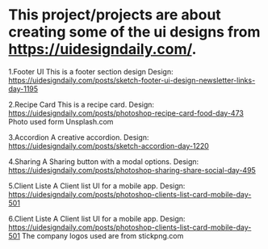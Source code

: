# This project/projects are about creating some of the ui designs from https://uidesigndaily.com/.

1.Footer UI
This is a footer section design
Design: https://uidesigndaily.com/posts/sketch-footer-ui-design-newsletter-links-day-1195

2.Recipe Card
This is a recipe card.
Design: https://uidesigndaily.com/posts/photoshop-recipe-card-food-day-473
Photo used form Unsplash.com

3.Accordion
A creative accordion.
Design: https://uidesigndaily.com/posts/sketch-accordion-day-1220

4.Sharing
A Sharing button with a modal options.
Design: https://uidesigndaily.com/posts/photoshop-sharing-share-social-day-495

5.Client Liste
A Client list UI for a mobile app.
Design: https://uidesigndaily.com/posts/photoshop-clients-list-card-mobile-day-501

6.Client Liste
A Client list UI for a mobile app.
Design: https://uidesigndaily.com/posts/photoshop-clients-list-card-mobile-day-501
The company logos used are from stickpng.com